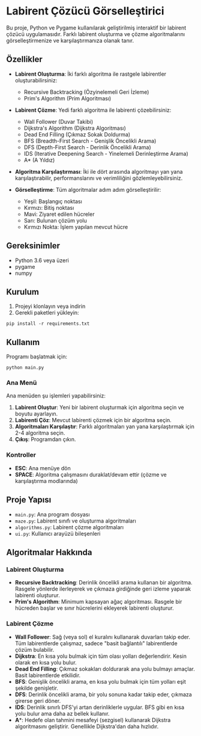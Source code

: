 # Labirent Çözücü Görselleştirici

Bu proje, Python ve Pygame kullanılarak geliştirilmiş interaktif bir labirent çözücü uygulamasıdır. Farklı labirent oluşturma ve çözme algoritmalarını görselleştirmenize ve karşılaştırmanıza olanak tanır.

## Özellikler

- **Labirent Oluşturma**: İki farklı algoritma ile rastgele labirentler oluşturabilirsiniz:
  - Recursive Backtracking (Özyinelemeli Geri İzleme)
  - Prim's Algorithm (Prim Algoritması)

- **Labirent Çözme**: Yedi farklı algoritma ile labirenti çözebilirsiniz:
  - Wall Follower (Duvar Takibi)
  - Dijkstra's Algorithm (Dijkstra Algoritması)
  - Dead End Filling (Çıkmaz Sokak Doldurma)
  - BFS (Breadth-First Search - Genişlik Öncelikli Arama)
  - DFS (Depth-First Search - Derinlik Öncelikli Arama)
  - IDS (Iterative Deepening Search - Yinelemeli Derinleştirme Arama)
  - A* (A Yıldız)

- **Algoritma Karşılaştırması**: İki ile dört arasında algoritmayı yan yana karşılaştırabilir, performanslarını ve verimliliğini gözlemleyebilirsiniz.

- **Görselleştirme**: Tüm algoritmalar adım adım görselleştirilir:
  - Yeşil: Başlangıç noktası
  - Kırmızı: Bitiş noktası
  - Mavi: Ziyaret edilen hücreler
  - Sarı: Bulunan çözüm yolu
  - Kırmızı Nokta: İşlem yapılan mevcut hücre

## Gereksinimler

- Python 3.6 veya üzeri
- pygame
- numpy

## Kurulum

1. Projeyi klonlayın veya indirin
2. Gerekli paketleri yükleyin:

```
pip install -r requirements.txt
```

## Kullanım

Programı başlatmak için:

```
python main.py
```

### Ana Menü

Ana menüden şu işlemleri yapabilirsiniz:

1. **Labirent Oluştur**: Yeni bir labirent oluşturmak için algoritma seçin ve boyutu ayarlayın.
2. **Labirenti Çöz**: Mevcut labirenti çözmek için bir algoritma seçin.
3. **Algoritmaları Karşılaştır**: Farklı algoritmaları yan yana karşılaştırmak için 2-4 algoritma seçin.
4. **Çıkış**: Programdan çıkın.

### Kontroller

- **ESC**: Ana menüye dön
- **SPACE**: Algoritma çalışmasını duraklat/devam ettir (çözme ve karşılaştırma modlarında)

## Proje Yapısı

- `main.py`: Ana program dosyası
- `maze.py`: Labirent sınıfı ve oluşturma algoritmaları
- `algorithms.py`: Labirent çözme algoritmaları
- `ui.py`: Kullanıcı arayüzü bileşenleri

## Algoritmalar Hakkında

### Labirent Oluşturma

- **Recursive Backtracking**: Derinlik öncelikli arama kullanan bir algoritma. Rasgele yönlerde ilerleyerek ve çıkmaza girdiğinde geri izleme yaparak labirenti oluşturur.
- **Prim's Algorithm**: Minimum kapsayan ağaç algoritması. Rasgele bir hücreden başlar ve sınır hücrelerini ekleyerek labirenti oluşturur.

### Labirent Çözme

- **Wall Follower**: Sağ (veya sol) el kuralını kullanarak duvarları takip eder. Tüm labirentlerde çalışmaz, sadece "basit bağlantılı" labirentlerde çözüm bulabilir.
- **Dijkstra**: En kısa yolu bulmak için tüm olası yolları değerlendirir. Kesin olarak en kısa yolu bulur.
- **Dead End Filling**: Çıkmaz sokakları doldurarak ana yolu bulmayı amaçlar. Basit labirentlerde etkilidir.
- **BFS**: Genişlik öncelikli arama, en kısa yolu bulmak için tüm yolları eşit şekilde genişletir.
- **DFS**: Derinlik öncelikli arama, bir yolu sonuna kadar takip eder, çıkmaza girerse geri döner.
- **IDS**: Derinlik sınırlı DFS'yi artan derinliklerle uygular. BFS gibi en kısa yolu bulur ama daha az bellek kullanır.
- **A***: Hedefe olan tahmini mesafeyi (sezgisel) kullanarak Dijkstra algoritmasını geliştirir. Genellikle Dijkstra'dan daha hızlıdır. 